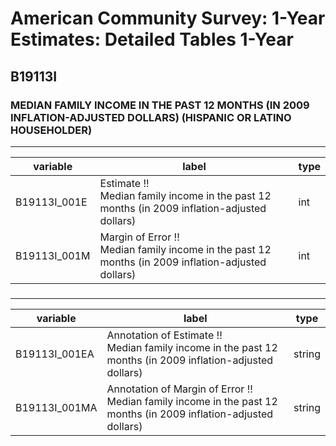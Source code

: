 # American Community Survey: 1-Year Estimates: Detailed Tables 1-Year

## B19113I

### MEDIAN FAMILY INCOME IN THE PAST 12 MONTHS (IN 2009 INFLATION-ADJUSTED DOLLARS) (HISPANIC OR LATINO HOUSEHOLDER)

___

| variable | label | type |
| ----- | ----- | ----- |
| B19113I_001E | Estimate !!<br>Median family income in the past 12 months (in 2009 inflation-adjusted dollars) | int |
| B19113I_001M | Margin of Error !!<br>Median family income in the past 12 months (in 2009 inflation-adjusted dollars) | int |
### 

___

| variable | label | type |
| ----- | ----- | ----- |
| B19113I_001EA | Annotation of Estimate !!<br>Median family income in the past 12 months (in 2009 inflation-adjusted dollars) | string |
| B19113I_001MA | Annotation of Margin of Error !!<br>Median family income in the past 12 months (in 2009 inflation-adjusted dollars) | string |


